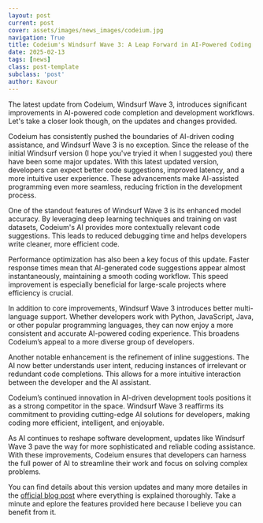 ```yaml
---
layout: post
current: post
cover: assets/images/news_images/codeium.jpg
navigation: True
title: Codeium's Windsurf Wave 3: A Leap Forward in AI-Powered Coding
date: 2025-02-13
tags: [news]
class: post-template
subclass: 'post'
author: Kavour
---
```


<p>The latest update from Codeium, Windsurf Wave 3, introduces significant improvements in AI-powered code completion and development workflows. Let's take a closer look though, on the updates and changes provided.</p>

<p>Codeium has consistently pushed the boundaries of AI-driven coding assistance, and Windsurf Wave 3 is no exception. Since the release of the initial Windsurf version (I hope you've tryied it when I suggested you) there have been some major updates. With this latest updated version, developers can expect better code suggestions, improved latency, and a more intuitive user experience. These advancements make AI-assisted programming even more seamless, reducing friction in the development process.</p>

<p>One of the standout features of Windsurf Wave 3 is its enhanced model accuracy. By leveraging deep learning techniques and training on vast datasets, Codeium's AI provides more contextually relevant code suggestions. This leads to reduced debugging time and helps developers write cleaner, more efficient code.</p>

<p>Performance optimization has also been a key focus of this update. Faster response times mean that AI-generated code suggestions appear almost instantaneously, maintaining a smooth coding workflow. This speed improvement is especially beneficial for large-scale projects where efficiency is crucial.</p>

<p>In addition to core improvements, Windsurf Wave 3 introduces better multi-language support. Whether developers work with Python, JavaScript, Java, or other popular programming languages, they can now enjoy a more consistent and accurate AI-powered coding experience. This broadens Codeium’s appeal to a more diverse group of developers.</p>

<p>Another notable enhancement is the refinement of inline suggestions. The AI now better understands user intent, reducing instances of irrelevant or redundant code completions. This allows for a more intuitive interaction between the developer and the AI assistant.</p>

<p>Codeium’s continued innovation in AI-driven development tools positions it as a strong competitor in the space. Windsurf Wave 3 reaffirms its commitment to providing cutting-edge AI solutions for developers, making coding more efficient, intelligent, and enjoyable.</p>

<p>As AI continues to reshape software development, updates like Windsurf Wave 3 pave the way for more sophisticated and reliable coding assistance. With these improvements, Codeium ensures that developers can harness the full power of AI to streamline their work and focus on solving complex problems.</p>

<p>You can find details about this version updates and many more detailes in the <a href='https://codeium.com/blog/windsurf-wave-3'>official blog post</a> where everything is explained thoroughly. Take a minute and eplore the features provided here because I believe you can benefit from it.</p>